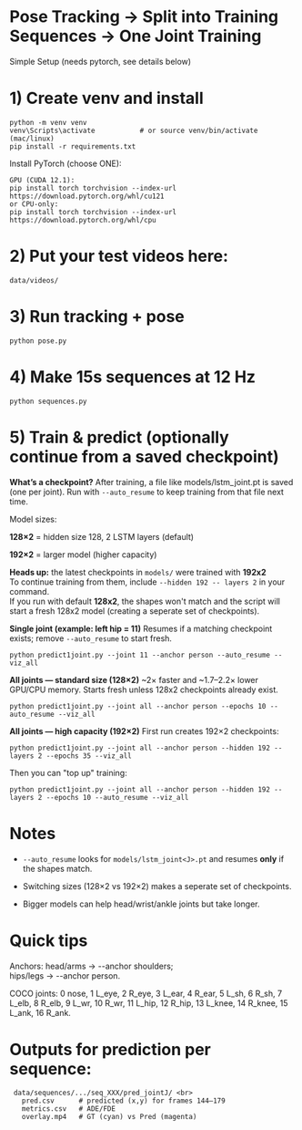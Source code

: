 # Pose Tracking → Split into Training Sequences → One Joint Training

Simple Setup (needs pytorch, see details below)

# 1) Create venv and install
```
python -m venv venv
venv\Scripts\activate           # or source venv/bin/activate (mac/linux)
pip install -r requirements.txt
```
Install PyTorch (choose ONE):
```
GPU (CUDA 12.1):
pip install torch torchvision --index-url https://download.pytorch.org/whl/cu121
or CPU-only:
pip install torch torchvision --index-url https://download.pytorch.org/whl/cpu
```
# 2) Put your test videos here:
```data/videos/```

# 3) Run tracking + pose
```python pose.py```

# 4) Make 15s sequences at 12 Hz
```python sequences.py```

# 5) Train & predict (optionally continue from a saved checkpoint)

**What’s a checkpoint?** After training, a file like models/lstm_joint<J>.pt is saved (one per joint).
Run with ```--auto_resume``` to keep training from that file next time.

Model sizes:

**128×2** = hidden size 128, 2 LSTM layers (default)

**192×2** = larger model (higher capacity)

**Heads up:** the latest checkpoints in `models/` were trained with **192x2**   
To continue training from them, include `--hidden 192 -- layers 2` in your command.  
If you run with default **128x2**, the shapes won't match and the script will start a fresh 128x2 model (creating a seperate set of checkpoints).

**Single joint (example: left hip = 11)**
Resumes if a matching checkpoint exists; remove ```--auto_resume``` to start fresh.

```python predict1joint.py --joint 11 --anchor person --auto_resume --viz_all```

**All joints — standard size (128×2)**
~2× faster and ~1.7–2.2× lower GPU/CPU memory. Starts fresh unless 128x2 checkpoints already exist. 

```python predict1joint.py --joint all --anchor person --epochs 10 --auto_resume --viz_all```

**All joints — high capacity (192×2)**
First run creates 192×2 checkpoints:

```python predict1joint.py --joint all --anchor person --hidden 192 --layers 2 --epochs 35 --viz_all```

Then you can "top up" training:

```python predict1joint.py --joint all --anchor person --hidden 192 --layers 2 --epochs 10 --auto_resume --viz_all```

# Notes

- ```--auto_resume``` looks for ```models/lstm_joint<J>.pt``` and resumes **only** if the shapes match.

- Switching sizes (128×2 vs 192×2)  makes a seperate set of checkpoints.
- Bigger models can help head/wrist/ankle joints but take longer.

# Quick tips
Anchors: head/arms → --anchor shoulders;   
hips/legs → --anchor person.


COCO joints: 0 nose, 1 L_eye, 2 R_eye, 3 L_ear, 4 R_ear, 5 L_sh, 6 R_sh, 7 L_elb, 8 R_elb, 9 L_wr, 10 R_wr, 11 L_hip, 12 R_hip, 13 L_knee, 14 R_knee, 15 L_ank, 16 R_ank.


# Outputs for prediction per sequence:


     
     data/sequences/.../seq_XXX/pred_jointJ/ <br>
       pred.csv      # predicted (x,y) for frames 144–179
       metrics.csv   # ADE/FDE
       overlay.mp4   # GT (cyan) vs Pred (magenta)
